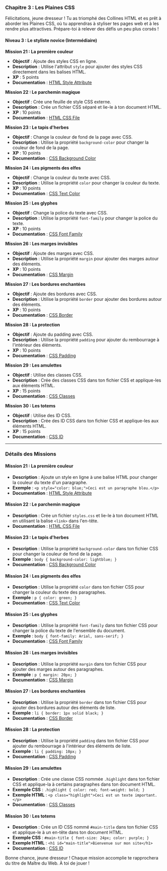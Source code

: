 ### Chapitre 3 : Les Plaines CSS

Félicitations, jeune dresseur ! Tu as triomphé des Collines HTML et es prêt à aborder les Plaines CSS, où tu apprendras à styliser tes pages web et à les rendre plus attractives. Prépare-toi à relever des défis un peu plus corsés !

#### **Niveau 3 : Le styliste novice (Intermédiaire)**

**Mission 21 : La première couleur**

- **Objectif** : Ajoute des styles CSS en ligne.
- **Description** : Utilise l'attribut `style` pour ajouter des styles CSS directement dans les balises HTML.
- **XP** : 5 points
- **Documentation** : [HTML Style Attribute](https://www.w3schools.com/html/html_css.asp)

**Mission 22 : Le parchemin magique**

- **Objectif** : Crée une feuille de style CSS externe.
- **Description** : Crée un fichier CSS séparé et lie-le à ton document HTML.
- **XP** : 10 points
- **Documentation** : [HTML CSS File](https://www.w3schools.com/html/html_css.asp)

**Mission 23 : Le tapis d'herbes**

- **Objectif** : Change la couleur de fond de la page avec CSS.
- **Description** : Utilise la propriété `background-color` pour changer la couleur de fond de la page.
- **XP** : 10 points
- **Documentation** : [CSS Background Color](https://www.w3schools.com/css/css_background.asp)

**Mission 24 : Les pigments des elfes**

- **Objectif** : Change la couleur du texte avec CSS.
- **Description** : Utilise la propriété `color` pour changer la couleur du texte.
- **XP** : 10 points
- **Documentation** : [CSS Text Color](https://www.w3schools.com/css/css_text.asp)

**Mission 25 : Les glyphes**

- **Objectif** : Change la police du texte avec CSS.
- **Description** : Utilise la propriété `font-family` pour changer la police du texte.
- **XP** : 10 points
- **Documentation** : [CSS Font Family](https://www.w3schools.com/css/css_font.asp)

**Mission 26 : Les marges invisibles**

- **Objectif** : Ajoute des marges avec CSS.
- **Description** : Utilise la propriété `margin` pour ajouter des marges autour des éléments.
- **XP** : 10 points
- **Documentation** : [CSS Margin](https://www.w3schools.com/css/css_margin.asp)

**Mission 27 : Les bordures enchantées**

- **Objectif** : Ajoute des bordures avec CSS.
- **Description** : Utilise la propriété `border` pour ajouter des bordures autour des éléments.
- **XP** : 10 points
- **Documentation** : [CSS Border](https://www.w3schools.com/css/css_border.asp)

**Mission 28 : La protection**

- **Objectif** : Ajoute du padding avec CSS.
- **Description** : Utilise la propriété `padding` pour ajouter du rembourrage à l'intérieur des éléments.
- **XP** : 10 points
- **Documentation** : [CSS Padding](https://www.w3schools.com/css/css_padding.asp)

**Mission 29 : Les amulettes**

- **Objectif** : Utilise des classes CSS.
- **Description** : Crée des classes CSS dans ton fichier CSS et applique-les aux éléments HTML.
- **XP** : 15 points
- **Documentation** : [CSS Classes](https://www.w3schools.com/css/css_selectors.asp)

**Mission 30 : Les totems**

- **Objectif** : Utilise des ID CSS.
- **Description** : Crée des ID CSS dans ton fichier CSS et applique-les aux éléments HTML.
- **XP** : 15 points
- **Documentation** : [CSS ID](https://www.w3schools.com/cssref/sel_id.php)

---

### Détails des Missions

#### **Mission 21 : La première couleur**

- **Description** : Ajoute un style en ligne à une balise HTML pour changer la couleur du texte d'un paragraphe.
- **Exemple** : `<p style="color: blue;">Ceci est un paragraphe bleu.</p>`
- **Documentation** : [HTML Style Attribute](https://www.w3schools.com/html/html_css.asp)

#### **Mission 22 : Le parchemin magique**

- **Description** : Crée un fichier `styles.css` et lie-le à ton document HTML en utilisant la balise `<link>` dans l'en-tête.
- **Documentation** : [HTML CSS File](https://www.w3schools.com/html/html_css.asp)

#### **Mission 23 : Le tapis d'herbes**

- **Description** : Utilise la propriété `background-color` dans ton fichier CSS pour changer la couleur de fond de la page.
- **Exemple** : `body { background-color: lightblue; }`
- **Documentation** : [CSS Background Color](https://www.w3schools.com/css/css_background.asp)

#### **Mission 24 : Les pigments des elfes**

- **Description** : Utilise la propriété `color` dans ton fichier CSS pour changer la couleur du texte des paragraphes.
- **Exemple** : `p { color: green; }`
- **Documentation** : [CSS Text Color](https://www.w3schools.com/css/css_text.asp)

#### **Mission 25 : Les glyphes**

- **Description** : Utilise la propriété `font-family` dans ton fichier CSS pour changer la police du texte de l'ensemble du document.
- **Exemple** : `body { font-family: Arial, sans-serif; }`
- **Documentation** : [CSS Font Family](https://www.w3schools.com/css/css_font.asp)

#### **Mission 26 : Les marges invisibles**

- **Description** : Utilise la propriété `margin` dans ton fichier CSS pour ajouter des marges autour des paragraphes.
- **Exemple** : `p { margin: 20px; }`
- **Documentation** : [CSS Margin](https://www.w3schools.com/css/css_margin.asp)

#### **Mission 27 : Les bordures enchantées**

- **Description** : Utilise la propriété `border` dans ton fichier CSS pour ajouter des bordures autour des éléments de liste.
- **Exemple** : `li { border: 1px solid black; }`
- **Documentation** : [CSS Border](https://www.w3schools.com/css/css_border.asp)

#### **Mission 28 : La protection**

- **Description** : Utilise la propriété `padding` dans ton fichier CSS pour ajouter du rembourrage à l'intérieur des éléments de liste.
- **Exemple** : `li { padding: 10px; }`
- **Documentation** : [CSS Padding](https://www.w3schools.com/css/css_padding.asp)

#### **Mission 29 : Les amulettes**

- **Description** : Crée une classe CSS nommée `.highlight` dans ton fichier CSS et applique-la à certains paragraphes dans ton document HTML.
- **Exemple CSS** : `.highlight { color: red; font-weight: bold; }`
- **Exemple HTML** : `<p class="highlight">Ceci est un texte important.</p>`
- **Documentation** : [CSS Classes](https://www.w3schools.com/css/css_class.asp)

#### **Mission 30 : Les totems**

- **Description** : Crée un ID CSS nommé `#main-title` dans ton fichier CSS et applique-le à un en-tête dans ton document HTML.
- **Exemple CSS** : `#main-title { font-size: 24px; color: purple; }`
- **Exemple HTML** : `<h1 id="main-title">Bienvenue sur mon site</h1>`
- **Documentation** : [CSS ID](https://www.w3schools.com/css/css_id.asp)

Bonne chance, jeune dresseur ! Chaque mission accomplie te rapprochera du titre de Maître du Web. À toi de jouer !